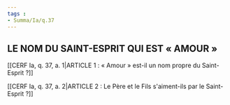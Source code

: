 ```yaml
---
tags : 
- Summa/Ia/q.37
---
```


## LE NOM DU SAINT-ESPRIT QUI EST « AMOUR »

[[CERF Ia, q. 37, a. 1|ARTICLE 1 : « Amour » est-il un nom propre du Saint-Esprit ?]]

[[CERF Ia, q. 37, a. 2|ARTICLE 2 : Le Père et le Fils s'aiment-ils par le Saint-Esprit ?]]

